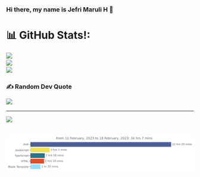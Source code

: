### Hi there, my name is Jefri Maruli H 👋

# 📊 GitHub Stats!:
![](https://github-readme-stats.vercel.app/api?username=xietsunzao&theme=dark&hide_border=false&include_all_commits=false&count_private=false)<br/>
![](https://github-readme-streak-stats.herokuapp.com/?user=xietsunzao&theme=dark&hide_border=false)<br/>
![](https://github-readme-stats.vercel.app/api/top-langs/?username=xietsunzao&theme=dark&hide_border=false&include_all_commits=false&count_private=false&layout=compact)

### ✍️ Random Dev Quote
![](https://quotes-github-readme.vercel.app/api?type=horizontal&theme=tokyonight)

---
[![](https://visitcount.itsvg.in/api?id=xietsunzao&icon=0&color=1)](https://visitcount.itsvg.in)

<!-- Proudly created with GPRM ( https://gprm.itsvg.in ) -->
<br>
<img src="https://github.com/xietsunzao/xietsunzao/blob/master/images/stat.svg" alt="Stats"/>

